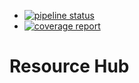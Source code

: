 - [![pipeline status](https://gitlab.com/resource-hub/resource-hub/badges/master/pipeline.svg)](https://gitlab.com/resource-hub/resource-hub/commits/master)
- [![coverage report](https://gitlab.com/resource-hub/resource-hub/badges/master/coverage.svg)](https://gitlab.com/resource-hub/resource-hub/commits/master)
# Resource Hub